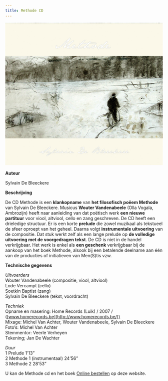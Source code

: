 ```yaml
---
title: Methode CD
---
```



![cdfront](./cdfront.jpg)

**Auteur**

Sylvain De Bleeckere

**Beschrijving**

De CD Methode is een **klankopname** van **het filosofisch poëem Methode** van Sylvain De Bleeckere. Musicus **Wouter Vandenabeele** (Olla Vogala, Ambrozijn) heeft naar aanleiding van dat poëtisch werk **een nieuwe partituur** voor viool, altviool, cello en zang geschreven. De CD heeft een drieledige structuur. Er is een korte **prelude** die zowel muzikaal als tekstueel de sfeer oproept van het geheel. Daarna volgt **instrumentale uitvoering** van de compositie. Dat stuk werkt zelf als een lange prelude op **de volledige uitvoering met de voorgedragen tekst**. De CD is niet in de handel verkrijgbaar. Het werk is enkel als **een geschenk** verkrijgbaar bij de aankoop van het boek Methode, alsook bij een betalende deelname aan één van de producties of initiatieven van Men(S)tis vzw.

**Technische gegevens**

_Uitvoerders_  
Wouter Vandenabeele (compositie, viool, altviool)  
Lode Vercampt (cello)  
Soetkin Baptist (zang)  
Sylvain De Bleeckere (tekst, voordracht)

_Techniek_  
Opname en masering: Home Records (Luik) / 2007 / ([www.homerecords.be](http://www.homerecords.be/))  
Mixage: Michel Van Achter, Wouter Vandenabeele, Sylvain De Bleeckere  
Foto’s: Michel Van Achter  
Stemmentor: Veerle Verheyen  
Tekening; Jan De Wachter

_Duur_  
1 Prelude 1’13”  
2 Methode 1 (instrumentaal) 24’56”  
3 Methode 2 28’53”

U kan de Methode cd en het boek [Online bestellen](/shop/) op deze website.
